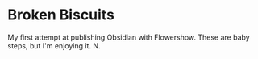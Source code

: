 # Broken Biscuits

My first attempt at publishing Obsidian with Flowershow.
These are baby steps, but I'm enjoying it. N.
